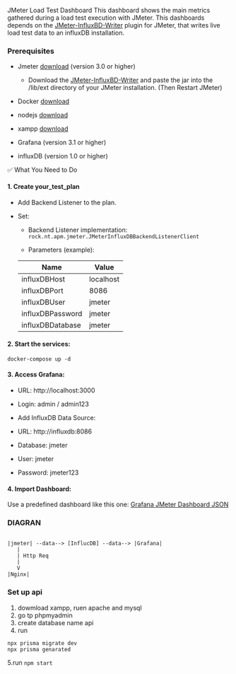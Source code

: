JMeter Load Test Dashboard
This dashboard shows the main metrics gathered during a load test execution with JMeter. This dashboards depends on the [JMeter-InfluxBD-Writer](https://github.com/NovaTecConsulting/JMeter-InfluxDB-Writer/releases) plugin for JMeter, that writes live load test data to an influxDB installation.

### Prerequisites
- Jmeter [download](https://dlcdn.apache.org//jmeter/binaries/apache-jmeter-5.6.3.zip) (version 3.0 or higher)
  - Download the [JMeter-InfluxBD-Writer](https://github.com/NovatecConsulting/JMeter-InfluxDB-Writer/releases/download/v-1.0/JMeter-InfluxDB-Writer-1.0.jar) and paste the jar into the /lib/ext directory of your JMeter installation. (Then Restart JMeter) 
- Docker [download](https://desktop.docker.com/win/main/amd64/Docker%20Desktop%20Installer.exe?utm_source=docker&utm_medium=webreferral&utm_campaign=dd-smartbutton&utm_location=module&_gl=1*1vxfhp0*_gcl_au*MjQ0NTMyNTMxLjE3NTQ4MTc3MzE.*_ga*NzE0NjMzNzA0LjE3NTQ4MTc3MzE.*_ga_XJWPQMJYHQ*czE3NTQ4MTc3MzEkbzEkZzEkdDE3NTQ4MTc4NTkkajYwJGwwJGgw)

- nodejs [download](https://nodejs.org/dist/v22.19.0/node-v22.19.0-x64.msi)
- xampp  [download](https://sourceforge.net/projects/xampp/files/XAMPP%20Windows/8.2.12/xampp-windows-x64-8.2.12-0-VS16-installer.exe/download)
- Grafana (version 3.1 or higher)
- influxDB (version 1.0 or higher)

✅ What You Need to Do
#### 1. Create your_test_plan

   * Add Backend Listener to the plan.
   * Set:

     - Backend Listener implementation: ```rock.nt.apm.jmeter.JMeterInfluxDBBackendListenerClient```

     - Parameters (example):

      |Name |	Value |
      |-----|-------|
      |influxDBHost|localhost|
      |influxDBPort|8086|
      |influxDBUser|jmeter|
      |influxDBPassword|jmeter|
      |influxDBDatabase|jmeter|

#### 2. Start the services:

```
docker-compose up -d
```

#### 3. Access Grafana:

- URL: http://localhost:3000

- Login: admin / admin123

- Add InfluxDB Data Source:

- URL: http://influxdb:8086

- Database: jmeter

- User: jmeter

- Password: jmeter123

#### 4. Import Dashboard:

Use a predefined dashboard like this one:
[Grafana JMeter Dashboard JSON](https://grafana.com/grafana/dashboards/1152-jmeter-load-test/)

### DIAGRAN

```

|jmeter| --data--> [InflucDB] --data--> |Grafana|
   |
   | Http Req
   |
   V
|Nginx|

```

### Set up api
1. dowmload xampp,  ruen apache and mysql
2. go tp phpmyadmin
3. create database name api
4. run
```
npx prisma migrate dev
npx prisma genarated
```
5.run ``` npm start ```

